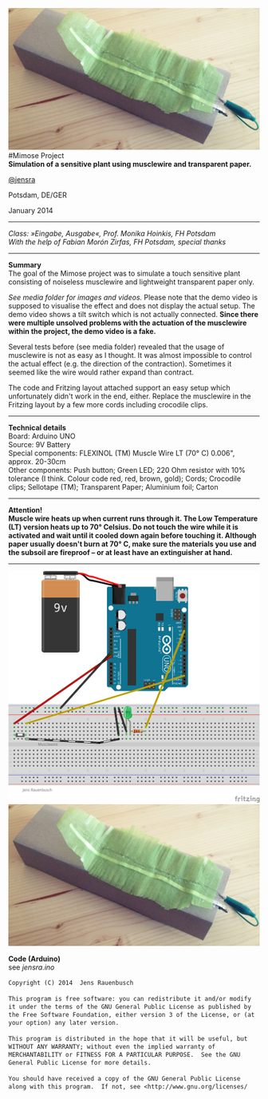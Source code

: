 ![image](screenshot.png)   
#Mimose Project  
__Simulation of a sensitive plant using musclewire and transparent paper.__



 [@jensra](https://github.com/jensra)
  
  
  Potsdam, DE/GER
  
  January 2014 
  
  ____
 
 *Class: »Eingabe, Ausgabe«, Prof. Monika Hoinkis, FH Potsdam*  
*With the help of Fabian Morón Zirfas, FH Potsdam, special thanks*

____
 
__Summary__  
The goal of the Mimose project was to simulate a touch sensitive plant consisting of noiseless musclewire and lightweight transparent paper only.    

*See media folder for images and videos.* Please note that the demo video is supposed to visualise the effect and does not display the actual setup. The demo video shows a tilt switch which is not actually connected. __Since there were multiple unsolved problems with the actuation of the musclewire within the project, the demo video is a fake.__ 
  
Several tests before (see media folder) revealed that the usage of musclewire is not as easy as I thought. It was almost impossible to control the actual effect (e.g. the direction of the contraction). Sometimes it seemed like the wire would rather expand than contract.
  
The code and Fritzing layout attached support an easy setup which unfortunately didn't work in the end, either. Replace the musclewire in the Fritzing layout by a few more cords including crocodile clips. 
____  

__Technical details__  
Board: Arduino UNO  
Source: 9V Battery  
Special components: FLEXINOL (TM) Muscle Wire LT (70° C) 0.006", approx. 20-30cm  
Other components: Push button; Green LED; 220 Ohm resistor with 10% tolerance (I think. Colour code red, red, brown, gold); Cords; Crocodile clips; Sellotape (TM); Transparent Paper; Aluminium foil; Carton
____
__Attention!__  
__Muscle wire heats up when current runs through it. The Low Temperature (LT) version heats up to 70° Celsius. Do not touch the wire while it is activated and wait until it cooled down again before touching it. Although paper usually doesn't burn at 70° C, make sure the materials you use and the subsoil are fireproof – or at least have an extinguisher at hand.__
____

![fritzing-layout](fritzing-layout.png)
![image](screenshot.png)



__Code (Arduino)__  
see *jensra.ino*



    Copyright (C) 2014  Jens Rauenbusch

	This program is free software: you can redistribute it and/or modify it under the terms of the GNU General Public License as published by the Free Software Foundation, either version 3 of the License, or (at your option) any later version.

    This program is distributed in the hope that it will be useful, but WITHOUT ANY WARRANTY; without even the implied warranty of MERCHANTABILITY or FITNESS FOR A PARTICULAR PURPOSE.  See the GNU General Public License for more details.

    You should have received a copy of the GNU General Public License along with this program.  If not, see <http://www.gnu.org/licenses/